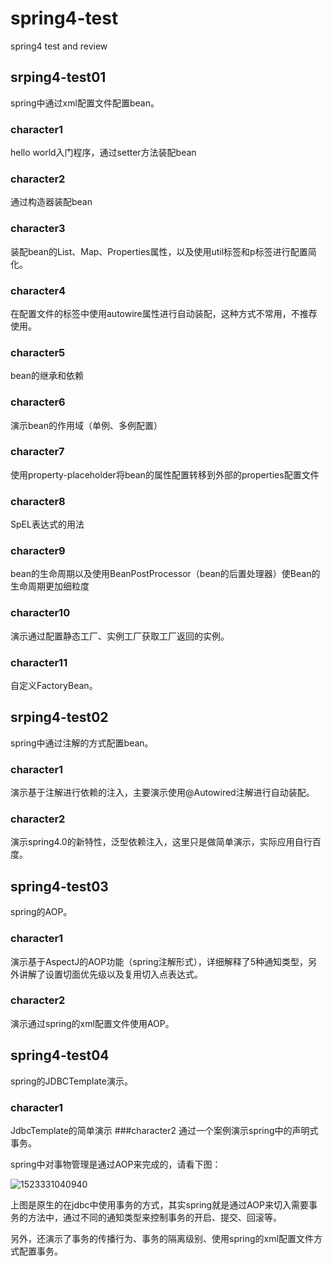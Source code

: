 # spring4-test
spring4 test and review

## srping4-test01
spring中通过xml配置文件配置bean。
### character1
hello world入门程序，通过setter方法装配bean
### character2
通过构造器装配bean
### character3
装配bean的List、Map、Properties属性，以及使用util标签和p标签进行配置简化。
### character4
在配置文件的<bean>标签中使用autowire属性进行自动装配，这种方式不常用，不推荐使用。
### character5
bean的继承和依赖
### character6
演示bean的作用域（单例、多例配置）
### character7 
使用property-placeholder将bean的属性配置转移到外部的properties配置文件
### character8 
SpEL表达式的用法
### character9 
bean的生命周期以及使用BeanPostProcessor（bean的后置处理器）使Bean的生命周期更加细粒度
### character10
演示通过配置静态工厂、实例工厂获取工厂返回的实例。
### character11
自定义FactoryBean。

## srping4-test02
spring中通过注解的方式配置bean。
### character1
演示基于注解进行依赖的注入，主要演示使用@Autowired注解进行自动装配。
### character2
演示spring4.0的新特性，泛型依赖注入，这里只是做简单演示，实际应用自行百度。

## spring4-test03
spring的AOP。
### character1 
演示基于AspectJ的AOP功能（spring注解形式），详细解释了5种通知类型，另外讲解了设置切面优先级以及复用切入点表达式。
### character2
演示通过spring的xml配置文件使用AOP。

## spring4-test04
spring的JDBCTemplate演示。
### character1
JdbcTemplate的简单演示
###character2
通过一个案例演示spring中的声明式事务。

spring中对事物管理是通过AOP来完成的，请看下图：

![1523331040940](C:\Users\admin\Desktop\Spring-Transaction.png)

上图是原生的在jdbc中使用事务的方式，其实spring就是通过AOP来切入需要事务的方法中，通过不同的通知类型来控制事务的开启、提交、回滚等。

另外，还演示了事务的传播行为、事务的隔离级别、使用spring的xml配置文件方式配置事务。

